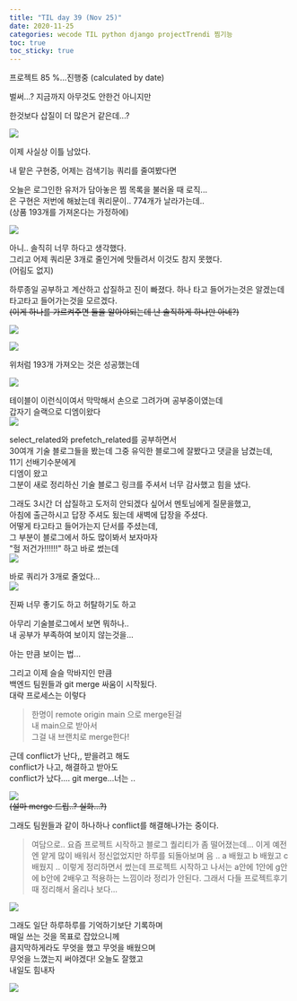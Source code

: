 ```yaml
---
title: "TIL day 39 (Nov 25)"
date: 2020-11-25
categories: wecode TIL python django projectTrendi 찜기능
toc: true
toc_sticky: true
---
```

  
프로젝트 85 %...진행중 (calculated by date)  
  
벌써...? 지금까지 아무것도 안한건 아니지만  
  
한것보다 삽질이 더 많은거 같은데...?  
  
  
![](https://images.velog.io/images/noahshin__11/post/f975bb8e-21ee-44fa-92e1-3fe7517e8bd9/Screen%20Shot%202020-11-25%20at%209.55.28%20PM.png)
  
이제 사실상 이틀 남았다.  
  
내 맡은 구현중, 어제는 검색기능 쿼리를 줄여봤다면  
  
오늘은 로그인한 유저가 담아놓은 찜 목록을 불러올 때 로직...  
은 구현은 저번에 해놨는데 쿼리문이.. 774개가 날라가는데..  
(상품 193개를 가져온다는 가정하에)  
  
![](https://images.velog.io/images/noahshin__11/post/8c7a3e39-b123-4743-a884-a300c917c209/image.png)
  
아니.. 솔직히 너무 하다고 생각했다.  
그리고 어제 쿼리문 3개로 줄인거에 맛들려서 이것도 참지 못했다.  
(어림도 없지)  
  
하루종일 공부하고 계산하고 삽질하고 진이 빠졌다. 하나 타고 들어가는것은 알겠는데 타고타고 들어가는것을 모르겠다.  
~~(이게 하나를 가르켜주면 둘을 알아야되는데 난 솔직하게 하나만 아네?)~~  
  
![](https://images.velog.io/images/noahshin__11/post/031a409a-17db-4e52-8126-37c8cdc3620c/Screen%20Shot%202020-11-25%20at%2012.57.05%20AM.png)
 
![](https://images.velog.io/images/noahshin__11/post/d9ffa881-3bd4-4455-9ddf-7ff6cff1dfc8/Screen%20Shot%202020-11-25%20at%201.17.08%20AM.png)  
  
위처럼 193개 가져오는 것은 성공했는데  
  
![](https://images.velog.io/images/noahshin__11/post/272eb061-c8f4-4dbe-9edb-e0cb25acda61/20201125_005827.jpg)  
  
테이블이 이런식이여서 막막해서 손으로 그려가며 공부중이였는데  
갑자기 슬랙으로 디엠이왔다  
![](https://images.velog.io/images/noahshin__11/post/90c1129c-6849-43c7-b82a-24d08b4cf619/Screen%20Shot%202020-11-25%20at%201.09.03%20AM.png)  
  
select_related와 prefetch_related를 공부하면서  
30여개 기술 블로그들을 봤는데 그중 유익한 블로그에 잘봤다고 댓글을 남겼는데,  
11기 선배기수분에게  
디엠이 왔고  
그분이 새로 정리하신 기술 블로그 링크를 주셔서 너무 감사했고 힘을 냈다.  
  
그래도 3시간 더 삽질하고 도저히 안되겠다 싶어서 멘토님에게 질문을했고,  
아침에 출근하시고 답장 주셔도 됬는데 새벽에 답장을 주셨다.  
어떻게 타고타고 들어가는지 단서를 주셨는데,  
그 부분이 블로그에서 하도 많이봐서 보자마자  
"헐 저건가!!!!!!" 하고 바로 썼는데  
![](https://images.velog.io/images/noahshin__11/post/63769a83-c697-4067-8ba9-7ed33ad0708b/Screen%20Shot%202020-11-25%20at%202.10.11%20AM.png)  
  
바로 쿼리가 3개로 줄었다...  
![](https://images.velog.io/images/noahshin__11/post/d9ca920b-8923-4d59-ac27-9267f7023c15/image.png)  
  
진짜 너무 좋기도 하고 허탈하기도 하고  
  
아무리 기술블로그에서 보면 뭐하나..  
내 공부가 부족하여 보이지 않는것을...  
  
아는 만큼 보이는 법...  
  
그리고 이제 슬슬 막바지인 만큼  
백엔드 팀원들과 git merge 싸움이 시작됬다.  
대략 프로세스는 이렇다  
>한명이 remote origin main 으로 merge된걸  
내 main으로 받아서  
그걸 내 브랜치로 merge한다!  
  
  
근데 conflict가 난다,, 받을려고 해도  
conflict가 나고, 해결하고 받아도  
conflict가 났다.... git merge...너는 ..  
  
 ![](https://images.velog.io/images/noahshin__11/post/fd9975cb-376e-418a-a7a6-6c9ccac863f5/image.png)  
~~(설마 merge 드립..? 실화...?)~~  
  
그래도 팀원들과 같이 하나하나 conflict를 해결해나가는 중이다.  
  
  
> 여담으로.. 요즘 프로젝트 시작하고 블로그 퀄리티가 좀 떨어졌는데... 이게 예전엔 얕게 많이 배워서 정신없었지만 하루를 되돌아보며 
음 .. a 배웠고 b 배웠고 c 배웠지 .. 이렇게 정리하면서 썼는데
프로젝트 시작하고 나서는 
a안에 1안에 g안에 b안에 2배우고 적용하는 느낌이라 정리가 안된다. 그래서 다들 프로젝트후기때 정리해서 올리나 보다...
  
  
![](https://images.velog.io/images/noahshin__11/post/053f64e3-6f6f-4e93-b54c-e6215c513823/image.png)  
  
그래도 일단 하루하루를 기억하기보단 기록하며  
매일 쓰는 것을 목표로 잡았으니께  
큼지막하게라도 무엇을 했고 무엇을 배웠으며  
무엇을 느꼈는지 써야겠다! 오늘도 잘했고  
내일도 힘내자  
  
![](https://images.velog.io/images/noahshin__11/post/60ee9c3e-1691-4478-ac65-a4f9fc290b08/image.png)